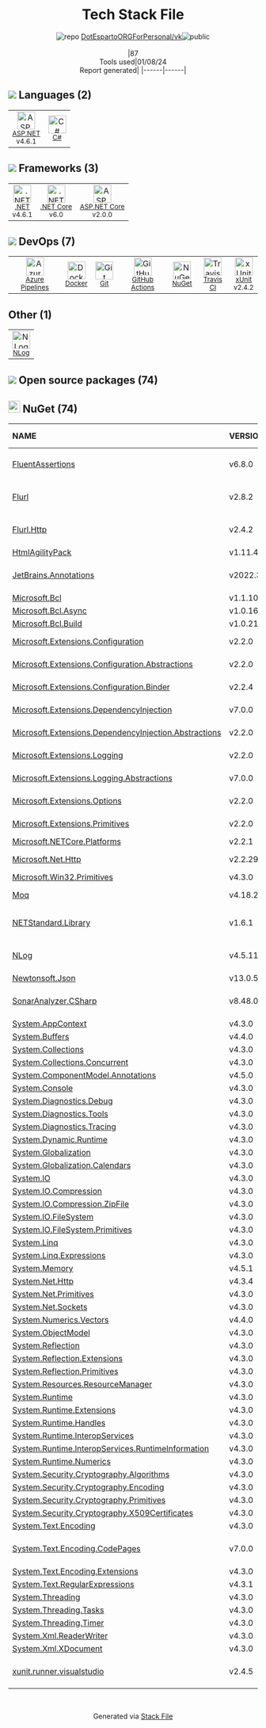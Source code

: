 <!--
&lt;--- Readme.md Snippet without images Start ---&gt;
## Tech Stack
DotEspartoORGForPersonal/vk is built on the following main stack:

- [.NET](http://www.microsoft.com/net/) – Frameworks (Full Stack)
- [C#](http://csharp.net) – Languages
- [xUnit](http://xunit.github.io/) – Testing Frameworks
- [.NET Core](https://docs.microsoft.com/en-us/dotnet/core/) – Frameworks (Full Stack)
- [ASP.NET](https://www.asp.net/) – Languages
- [Azure Pipelines](https://azure.microsoft.com/ko-kr/services/devops/pipelines/) – Continuous Integration
- [ASP.NET Core](docs.microsoft.com/en-us/aspnet/core/) – Frameworks (Full Stack)
- [GitHub Actions](https://github.com/features/actions) – Continuous Integration
- [Docker](https://www.docker.com/) – Virtual Machine Platforms & Containers
- [Travis CI](http://travis-ci.com/) – Continuous Integration

Full tech stack [here](/techstack.md)

&lt;--- Readme.md Snippet without images End ---&gt;

&lt;--- Readme.md Snippet with images Start ---&gt;
## Tech Stack
DotEspartoORGForPersonal/vk is built on the following main stack:

- <img width='25' height='25' src='https://img.stackshare.io/service/1014/IoPy1dce_400x400.png' alt='.NET'/> [.NET](http://www.microsoft.com/net/) – Frameworks (Full Stack)
- <img width='25' height='25' src='https://img.stackshare.io/service/1015/1200px-C_Sharp_wordmark.svg.png' alt='C#'/> [C#](http://csharp.net) – Languages
- <img width='25' height='25' src='https://img.stackshare.io/service/3077/ca5a327feb49ddfe1f4b11548907e5a1_400x400.png' alt='xUnit'/> [xUnit](http://xunit.github.io/) – Testing Frameworks
- <img width='25' height='25' src='https://img.stackshare.io/service/6403/default_91fc1f0ee315262794273aa1387eaf8fed8436e6.png' alt='.NET Core'/> [.NET Core](https://docs.microsoft.com/en-us/dotnet/core/) – Frameworks (Full Stack)
- <img width='25' height='25' src='https://img.stackshare.io/service/6755/2c45151a4a11d3a3c8e71bb34dd069d6_400x400.png' alt='ASP.NET'/> [ASP.NET](https://www.asp.net/) – Languages
- <img width='25' height='25' src='https://img.stackshare.io/service/10164/528389819366_e7a0672f0480b3e98d21_512.png' alt='Azure Pipelines'/> [Azure Pipelines](https://azure.microsoft.com/ko-kr/services/devops/pipelines/) – Continuous Integration
- <img width='25' height='25' src='https://img.stackshare.io/service/11331/asp.net-core.png' alt='ASP.NET Core'/> [ASP.NET Core](docs.microsoft.com/en-us/aspnet/core/) – Frameworks (Full Stack)
- <img width='25' height='25' src='https://img.stackshare.io/service/11563/actions.png' alt='GitHub Actions'/> [GitHub Actions](https://github.com/features/actions) – Continuous Integration
- <img width='25' height='25' src='https://img.stackshare.io/service/586/n4u37v9t_400x400.png' alt='Docker'/> [Docker](https://www.docker.com/) – Virtual Machine Platforms & Containers
- <img width='25' height='25' src='https://img.stackshare.io/service/460/Lu6cGu0z_400x400.png' alt='Travis CI'/> [Travis CI](http://travis-ci.com/) – Continuous Integration

Full tech stack [here](/techstack.md)

&lt;--- Readme.md Snippet with images End ---&gt;
-->
<div align="center">

# Tech Stack File
![](https://img.stackshare.io/repo.svg "repo") [DotEspartoORGForPersonal/vk](https://github.com/DotEspartoORGForPersonal/vk)![](https://img.stackshare.io/public_badge.svg "public")
<br/><br/>
|87<br/>Tools used|01/08/24 <br/>Report generated|
|------|------|
</div>

## <img src='https://img.stackshare.io/languages.svg'/> Languages (2)
<table><tr>
  <td align='center'>
  <img width='36' height='36' src='https://img.stackshare.io/service/6755/2c45151a4a11d3a3c8e71bb34dd069d6_400x400.png' alt='ASP.NET'>
  <br>
  <sub><a href="https://www.asp.net/">ASP.NET</a></sub>
  <br>
  <sub>v4.6.1</sub>
</td>

<td align='center'>
  <img width='36' height='36' src='https://img.stackshare.io/service/1015/1200px-C_Sharp_wordmark.svg.png' alt='C#'>
  <br>
  <sub><a href="http://csharp.net">C#</a></sub>
  <br>
  <sub></sub>
</td>

</tr>
</table>

## <img src='https://img.stackshare.io/frameworks.svg'/> Frameworks (3)
<table><tr>
  <td align='center'>
  <img width='36' height='36' src='https://img.stackshare.io/service/1014/IoPy1dce_400x400.png' alt='.NET'>
  <br>
  <sub><a href="http://www.microsoft.com/net/">.NET</a></sub>
  <br>
  <sub>v4.6.1</sub>
</td>

<td align='center'>
  <img width='36' height='36' src='https://img.stackshare.io/service/6403/default_91fc1f0ee315262794273aa1387eaf8fed8436e6.png' alt='.NET Core'>
  <br>
  <sub><a href="https://docs.microsoft.com/en-us/dotnet/core/">.NET Core</a></sub>
  <br>
  <sub>v6.0</sub>
</td>

<td align='center'>
  <img width='36' height='36' src='https://img.stackshare.io/service/11331/asp.net-core.png' alt='ASP.NET Core'>
  <br>
  <sub><a href="docs.microsoft.com/en-us/aspnet/core/">ASP.NET Core</a></sub>
  <br>
  <sub>v2.0.0</sub>
</td>

</tr>
</table>

## <img src='https://img.stackshare.io/devops.svg'/> DevOps (7)
<table><tr>
  <td align='center'>
  <img width='36' height='36' src='https://img.stackshare.io/service/10164/528389819366_e7a0672f0480b3e98d21_512.png' alt='Azure Pipelines'>
  <br>
  <sub><a href="https://azure.microsoft.com/ko-kr/services/devops/pipelines/">Azure Pipelines</a></sub>
  <br>
  <sub></sub>
</td>

<td align='center'>
  <img width='36' height='36' src='https://img.stackshare.io/service/586/n4u37v9t_400x400.png' alt='Docker'>
  <br>
  <sub><a href="https://www.docker.com/">Docker</a></sub>
  <br>
  <sub></sub>
</td>

<td align='center'>
  <img width='36' height='36' src='https://img.stackshare.io/service/1046/git.png' alt='Git'>
  <br>
  <sub><a href="http://git-scm.com/">Git</a></sub>
  <br>
  <sub></sub>
</td>

<td align='center'>
  <img width='36' height='36' src='https://img.stackshare.io/service/11563/actions.png' alt='GitHub Actions'>
  <br>
  <sub><a href="https://github.com/features/actions">GitHub Actions</a></sub>
  <br>
  <sub></sub>
</td>

<td align='center'>
  <img width='36' height='36' src='https://img.stackshare.io/service/2637/6I3oEOP4_400x400.jpg' alt='NuGet'>
  <br>
  <sub><a href="https://www.nuget.org/">NuGet</a></sub>
  <br>
  <sub></sub>
</td>

<td align='center'>
  <img width='36' height='36' src='https://img.stackshare.io/service/460/Lu6cGu0z_400x400.png' alt='Travis CI'>
  <br>
  <sub><a href="http://travis-ci.com/">Travis CI</a></sub>
  <br>
  <sub></sub>
</td>

<td align='center'>
  <img width='36' height='36' src='https://img.stackshare.io/service/3077/ca5a327feb49ddfe1f4b11548907e5a1_400x400.png' alt='xUnit'>
  <br>
  <sub><a href="http://xunit.github.io/">xUnit</a></sub>
  <br>
  <sub>v2.4.2</sub>
</td>

</tr>
</table>

## Other (1)
<table><tr>
  <td align='center'>
  <img width='36' height='36' src='https://img.stackshare.io/service/9672/nlog_logo_square_normal.png' alt='NLog'>
  <br>
  <sub><a href="https://nlog-project.org/">NLog</a></sub>
  <br>
  <sub></sub>
</td>

</tr>
</table>


## <img src='https://img.stackshare.io/group.svg' /> Open source packages (74)</h2>

## <img width='24' height='24' src='https://img.stackshare.io/service/2637/6I3oEOP4_400x400.jpg'/> NuGet (74)

|NAME|VERSION|LAST UPDATED|LAST UPDATED BY|LICENSE|VULNERABILITIES|
|:------|:------|:------|:------|:------|:------|
|[FluentAssertions](https://www.nuget.org/FluentAssertions)|v6.8.0|11/09/22|Инютин Максим Николаевич |Apache-2.0|N/A|
|[Flurl](https://www.nuget.org/Flurl)|v2.8.2|06/16/19|Инютин Максим Николаевич |MIT|N/A|
|[Flurl.Http](https://www.nuget.org/Flurl.Http)|v2.4.2|06/16/19|Инютин Максим Николаевич |MIT|N/A|
|[HtmlAgilityPack](https://www.nuget.org/HtmlAgilityPack)|v1.11.46|12/27/23|DotEsparto1 |N/A|N/A|
|[JetBrains.Annotations](https://www.nuget.org/JetBrains.Annotations)|v2022.3.1|11/09/22|Инютин Максим Николаевич |MIT|N/A|
|[Microsoft.Bcl](https://www.nuget.org/Microsoft.Bcl)|v1.1.10|06/23/22|dependabot[bot] |N/A|N/A|
|[Microsoft.Bcl.Async](https://www.nuget.org/Microsoft.Bcl.Async)|v1.0.168|06/23/22|dependabot[bot] |N/A|N/A|
|[Microsoft.Bcl.Build](https://www.nuget.org/Microsoft.Bcl.Build)|v1.0.21|06/23/22|dependabot[bot] |N/A|N/A|
|[Microsoft.Extensions.Configuration](https://www.nuget.org/Microsoft.Extensions.Configuration)|v2.2.0|06/23/22|dependabot[bot] |Apache-2.0|N/A|
|[Microsoft.Extensions.Configuration.Abstractions](https://www.nuget.org/Microsoft.Extensions.Configuration.Abstractions)|v2.2.0|06/23/22|dependabot[bot] |Apache-2.0|N/A|
|[Microsoft.Extensions.Configuration.Binder](https://www.nuget.org/Microsoft.Extensions.Configuration.Binder)|v2.2.4|06/23/22|dependabot[bot] |Apache-2.0|N/A|
|[Microsoft.Extensions.DependencyInjection](https://www.nuget.org/Microsoft.Extensions.DependencyInjection)|v7.0.0|12/27/23|DotEsparto1 |Apache-2.0|N/A|
|[Microsoft.Extensions.DependencyInjection.Abstractions](https://www.nuget.org/Microsoft.Extensions.DependencyInjection.Abstractions)|v2.2.0|06/23/22|dependabot[bot] |Apache-2.0|N/A|
|[Microsoft.Extensions.Logging](https://www.nuget.org/Microsoft.Extensions.Logging)|v2.2.0|06/23/22|dependabot[bot] |Apache-2.0|N/A|
|[Microsoft.Extensions.Logging.Abstractions](https://www.nuget.org/Microsoft.Extensions.Logging.Abstractions)|v7.0.0|12/27/23|DotEsparto1 |Apache-2.0|N/A|
|[Microsoft.Extensions.Options](https://www.nuget.org/Microsoft.Extensions.Options)|v2.2.0|06/23/22|dependabot[bot] |Apache-2.0|N/A|
|[Microsoft.Extensions.Primitives](https://www.nuget.org/Microsoft.Extensions.Primitives)|v2.2.0|06/23/22|dependabot[bot] |Apache-2.0|N/A|
|[Microsoft.NETCore.Platforms](https://www.nuget.org/Microsoft.NETCore.Platforms)|v2.2.1|06/23/22|dependabot[bot] |MIT|N/A|
|[Microsoft.Net.Http](https://www.nuget.org/Microsoft.Net.Http)|v2.2.29|06/23/22|dependabot[bot] |Apache-2.0|N/A|
|[Microsoft.Win32.Primitives](https://www.nuget.org/Microsoft.Win32.Primitives)|v4.3.0|06/23/22|dependabot[bot] |N/A|N/A|
|[Moq](https://www.nuget.org/Moq)|v4.18.2|11/16/17|Inyutin Maxim |BSD-3-Clause|N/A|
|[NETStandard.Library](https://www.nuget.org/NETStandard.Library)|v1.6.1|12/03/18|Инютин Максим Николаевич |N/A|N/A|
|[NLog](https://www.nuget.org/NLog)|v4.5.11|06/16/19|Инютин Максим Николаевич |BSD-3-Clause|N/A|
|[Newtonsoft.Json](https://www.nuget.org/Newtonsoft.Json)|v13.0.5|12/27/23|DotEsparto1 |MIT|N/A|
|[SonarAnalyzer.CSharp](https://www.nuget.org/SonarAnalyzer.CSharp)|v8.48.0|11/09/22|Инютин Максим Николаевич |N/A|N/A|
|[System.AppContext](https://www.nuget.org/System.AppContext)|v4.3.0|08/04/21|dependabot[bot] |N/A|N/A|
|[System.Buffers](https://www.nuget.org/System.Buffers)|v4.4.0|08/04/21|dependabot[bot] |N/A|N/A|
|[System.Collections](https://www.nuget.org/System.Collections)|v4.3.0|08/04/21|dependabot[bot] |N/A|N/A|
|[System.Collections.Concurrent](https://www.nuget.org/System.Collections.Concurrent)|v4.3.0|08/04/21|dependabot[bot] |N/A|N/A|
|[System.ComponentModel.Annotations](https://www.nuget.org/System.ComponentModel.Annotations)|v4.5.0|08/04/21|dependabot[bot] |MIT|N/A|
|[System.Console](https://www.nuget.org/System.Console)|v4.3.0|06/23/22|dependabot[bot] |N/A|N/A|
|[System.Diagnostics.Debug](https://www.nuget.org/System.Diagnostics.Debug)|v4.3.0|08/04/21|dependabot[bot] |N/A|N/A|
|[System.Diagnostics.Tools](https://www.nuget.org/System.Diagnostics.Tools)|v4.3.0|08/04/21|dependabot[bot] |N/A|N/A|
|[System.Diagnostics.Tracing](https://www.nuget.org/System.Diagnostics.Tracing)|v4.3.0|08/04/21|dependabot[bot] |N/A|N/A|
|[System.Dynamic.Runtime](https://www.nuget.org/System.Dynamic.Runtime)|v4.3.0|08/04/21|dependabot[bot] |N/A|N/A|
|[System.Globalization](https://www.nuget.org/System.Globalization)|v4.3.0|08/04/21|dependabot[bot] |N/A|N/A|
|[System.Globalization.Calendars](https://www.nuget.org/System.Globalization.Calendars)|v4.3.0|08/04/21|dependabot[bot] |N/A|N/A|
|[System.IO](https://www.nuget.org/System.IO)|v4.3.0|08/04/21|dependabot[bot] |N/A|N/A|
|[System.IO.Compression](https://www.nuget.org/System.IO.Compression)|v4.3.0|06/23/22|dependabot[bot] |N/A|N/A|
|[System.IO.Compression.ZipFile](https://www.nuget.org/System.IO.Compression.ZipFile)|v4.3.0|06/23/22|dependabot[bot] |N/A|N/A|
|[System.IO.FileSystem](https://www.nuget.org/System.IO.FileSystem)|v4.3.0|08/04/21|dependabot[bot] |N/A|N/A|
|[System.IO.FileSystem.Primitives](https://www.nuget.org/System.IO.FileSystem.Primitives)|v4.3.0|08/04/21|dependabot[bot] |N/A|N/A|
|[System.Linq](https://www.nuget.org/System.Linq)|v4.3.0|08/04/21|dependabot[bot] |N/A|N/A|
|[System.Linq.Expressions](https://www.nuget.org/System.Linq.Expressions)|v4.3.0|06/23/22|dependabot[bot] |N/A|N/A|
|[System.Memory](https://www.nuget.org/System.Memory)|v4.5.1|08/04/21|dependabot[bot] |N/A|N/A|
|[System.Net.Http](https://www.nuget.org/System.Net.Http)|v4.3.4|08/04/21|dependabot[bot] |N/A|N/A|
|[System.Net.Primitives](https://www.nuget.org/System.Net.Primitives)|v4.3.0|08/04/21|dependabot[bot] |N/A|N/A|
|[System.Net.Sockets](https://www.nuget.org/System.Net.Sockets)|v4.3.0|08/04/21|dependabot[bot] |N/A|N/A|
|[System.Numerics.Vectors](https://www.nuget.org/System.Numerics.Vectors)|v4.4.0|08/04/21|dependabot[bot] |N/A|N/A|
|[System.ObjectModel](https://www.nuget.org/System.ObjectModel)|v4.3.0|08/04/21|dependabot[bot] |N/A|N/A|
|[System.Reflection](https://www.nuget.org/System.Reflection)|v4.3.0|08/04/21|dependabot[bot] |N/A|N/A|
|[System.Reflection.Extensions](https://www.nuget.org/System.Reflection.Extensions)|v4.3.0|06/23/22|dependabot[bot] |N/A|N/A|
|[System.Reflection.Primitives](https://www.nuget.org/System.Reflection.Primitives)|v4.3.0|08/04/21|dependabot[bot] |N/A|N/A|
|[System.Resources.ResourceManager](https://www.nuget.org/System.Resources.ResourceManager)|v4.3.0|08/04/21|dependabot[bot] |N/A|N/A|
|[System.Runtime](https://www.nuget.org/System.Runtime)|v4.3.0|08/04/21|dependabot[bot] |N/A|N/A|
|[System.Runtime.Extensions](https://www.nuget.org/System.Runtime.Extensions)|v4.3.0|06/23/22|dependabot[bot] |N/A|N/A|
|[System.Runtime.Handles](https://www.nuget.org/System.Runtime.Handles)|v4.3.0|08/04/21|dependabot[bot] |N/A|N/A|
|[System.Runtime.InteropServices](https://www.nuget.org/System.Runtime.InteropServices)|v4.3.0|08/04/21|dependabot[bot] |N/A|N/A|
|[System.Runtime.InteropServices.RuntimeInformation](https://www.nuget.org/System.Runtime.InteropServices.RuntimeInformation)|v4.3.0|08/04/21|dependabot[bot] |N/A|N/A|
|[System.Runtime.Numerics](https://www.nuget.org/System.Runtime.Numerics)|v4.3.0|08/04/21|dependabot[bot] |N/A|N/A|
|[System.Security.Cryptography.Algorithms](https://www.nuget.org/System.Security.Cryptography.Algorithms)|v4.3.0|08/04/21|dependabot[bot] |N/A|N/A|
|[System.Security.Cryptography.Encoding](https://www.nuget.org/System.Security.Cryptography.Encoding)|v4.3.0|08/04/21|dependabot[bot] |N/A|N/A|
|[System.Security.Cryptography.Primitives](https://www.nuget.org/System.Security.Cryptography.Primitives)|v4.3.0|08/04/21|dependabot[bot] |N/A|N/A|
|[System.Security.Cryptography.X509Certificates](https://www.nuget.org/System.Security.Cryptography.X509Certificates)|v4.3.0|08/04/21|dependabot[bot] |N/A|N/A|
|[System.Text.Encoding](https://www.nuget.org/System.Text.Encoding)|v4.3.0|08/04/21|dependabot[bot] |N/A|N/A|
|[System.Text.Encoding.CodePages](https://www.nuget.org/System.Text.Encoding.CodePages)|v7.0.0|11/09/22|Инютин Максим Николаевич |MIT|N/A|
|[System.Text.Encoding.Extensions](https://www.nuget.org/System.Text.Encoding.Extensions)|v4.3.0|06/23/22|dependabot[bot] |N/A|N/A|
|[System.Text.RegularExpressions](https://www.nuget.org/System.Text.RegularExpressions)|v4.3.1|06/23/22|dependabot[bot] |N/A|N/A|
|[System.Threading](https://www.nuget.org/System.Threading)|v4.3.0|08/04/21|dependabot[bot] |N/A|N/A|
|[System.Threading.Tasks](https://www.nuget.org/System.Threading.Tasks)|v4.3.0|08/04/21|dependabot[bot] |N/A|N/A|
|[System.Threading.Timer](https://www.nuget.org/System.Threading.Timer)|v4.3.0|08/04/21|dependabot[bot] |N/A|N/A|
|[System.Xml.ReaderWriter](https://www.nuget.org/System.Xml.ReaderWriter)|v4.3.0|08/04/21|dependabot[bot] |N/A|N/A|
|[System.Xml.XDocument](https://www.nuget.org/System.Xml.XDocument)|v4.3.0|08/04/21|dependabot[bot] |N/A|N/A|
|[xunit.runner.visualstudio](https://www.nuget.org/xunit.runner.visualstudio)|v2.4.5|08/18/22|Инютин Максим Николаевич |Other|N/A|

<br/>
<div align='center'>

Generated via [Stack File](https://github.com/marketplace/stack-file)
